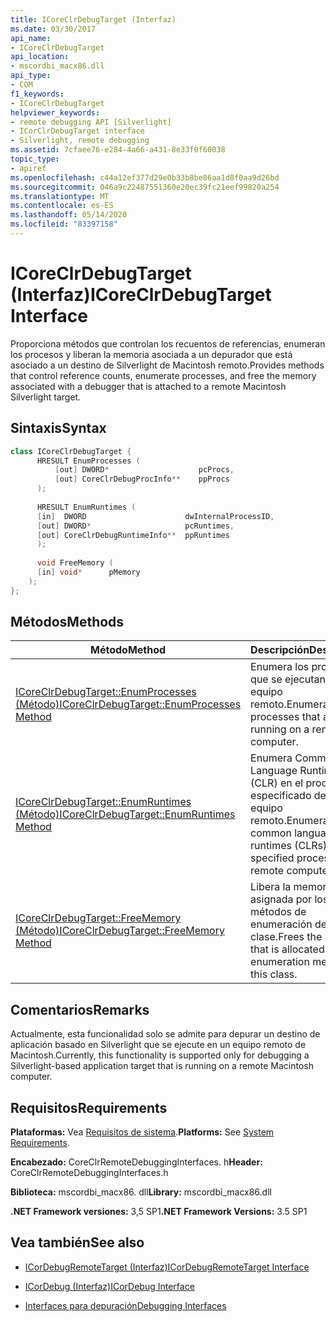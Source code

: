 ```yaml
---
title: ICoreClrDebugTarget (Interfaz)
ms.date: 03/30/2017
api_name:
- ICoreClrDebugTarget
api_location:
- mscordbi_macx86.dll
api_type:
- COM
f1_keywords:
- ICoreClrDebugTarget
helpviewer_keywords:
- remote debugging API [Silverlight]
- ICorClrDebugTarget interface
- Silverlight, remote debugging
ms.assetid: 7cfaee76-e284-4a66-a431-8e33f0f60038
topic_type:
- apiref
ms.openlocfilehash: c44a12ef377d29e0b33b8be86aa1d8f0aa9d26bd
ms.sourcegitcommit: 046a9c22487551360e20ec39fc21eef99820a254
ms.translationtype: MT
ms.contentlocale: es-ES
ms.lasthandoff: 05/14/2020
ms.locfileid: "83397158"
---
```

# <a name="icoreclrdebugtarget-interface"></a><span data-ttu-id="44498-102">ICoreClrDebugTarget (Interfaz)</span><span class="sxs-lookup"><span data-stu-id="44498-102">ICoreClrDebugTarget Interface</span></span>
<span data-ttu-id="44498-103">Proporciona métodos que controlan los recuentos de referencias, enumeran los procesos y liberan la memoria asociada a un depurador que está asociado a un destino de Silverlight de Macintosh remoto.</span><span class="sxs-lookup"><span data-stu-id="44498-103">Provides methods that control reference counts, enumerate processes, and free the memory associated with a debugger that is attached to a remote Macintosh Silverlight target.</span></span>  
  
## <a name="syntax"></a><span data-ttu-id="44498-104">Sintaxis</span><span class="sxs-lookup"><span data-stu-id="44498-104">Syntax</span></span>  
  
```cpp  
class ICoreClrDebugTarget {  
      HRESULT EnumProcesses (  
          [out] DWORD*                    pcProcs,  
          [out] CoreClrDebugProcInfo**    ppProcs  
      );  
  
      HRESULT EnumRuntimes (  
      [in]  DWORD                      dwInternalProcessID,  
      [out] DWORD*                     pcRuntimes,  
      [out] CoreClrDebugRuntimeInfo**  ppRuntimes  
      );  
  
      void FreeMemory (  
      [in] void*      pMemory  
    );  
};  
```  
  
## <a name="methods"></a><span data-ttu-id="44498-105">Métodos</span><span class="sxs-lookup"><span data-stu-id="44498-105">Methods</span></span>  
  
|<span data-ttu-id="44498-106">Método</span><span class="sxs-lookup"><span data-stu-id="44498-106">Method</span></span>|<span data-ttu-id="44498-107">Descripción</span><span class="sxs-lookup"><span data-stu-id="44498-107">Description</span></span>|  
|------------|-----------------|  
|[<span data-ttu-id="44498-108">ICoreClrDebugTarget::EnumProcesses (Método)</span><span class="sxs-lookup"><span data-stu-id="44498-108">ICoreClrDebugTarget::EnumProcesses Method</span></span>](icoreclrdebugtarget-enumprocesses-method.md)|<span data-ttu-id="44498-109">Enumera los procesos que se ejecutan en un equipo remoto.</span><span class="sxs-lookup"><span data-stu-id="44498-109">Enumerates the processes that are running on a remote computer.</span></span>|  
|[<span data-ttu-id="44498-110">ICoreClrDebugTarget::EnumRuntimes (Método)</span><span class="sxs-lookup"><span data-stu-id="44498-110">ICoreClrDebugTarget::EnumRuntimes Method</span></span>](icoreclrdebugtarget-enumruntimes-method.md)|<span data-ttu-id="44498-111">Enumera Common Language Runtime (CLR) en el proceso especificado de un equipo remoto.</span><span class="sxs-lookup"><span data-stu-id="44498-111">Enumerates the common language runtimes (CLRs) in the specified process on a remote computer.</span></span>|  
|[<span data-ttu-id="44498-112">ICoreClrDebugTarget::FreeMemory (Método)</span><span class="sxs-lookup"><span data-stu-id="44498-112">ICoreClrDebugTarget::FreeMemory Method</span></span>](icoreclrdebugtarget-freememory-method.md)|<span data-ttu-id="44498-113">Libera la memoria asignada por los métodos de enumeración de esta clase.</span><span class="sxs-lookup"><span data-stu-id="44498-113">Frees the memory that is allocated by the enumeration methods in this class.</span></span>|  
  
## <a name="remarks"></a><span data-ttu-id="44498-114">Comentarios</span><span class="sxs-lookup"><span data-stu-id="44498-114">Remarks</span></span>  
 <span data-ttu-id="44498-115">Actualmente, esta funcionalidad solo se admite para depurar un destino de aplicación basado en Silverlight que se ejecute en un equipo remoto de Macintosh.</span><span class="sxs-lookup"><span data-stu-id="44498-115">Currently, this functionality is supported only for debugging a Silverlight-based application target that is running on a remote Macintosh computer.</span></span>  
  
## <a name="requirements"></a><span data-ttu-id="44498-116">Requisitos</span><span class="sxs-lookup"><span data-stu-id="44498-116">Requirements</span></span>  
 <span data-ttu-id="44498-117">**Plataformas:** Vea [Requisitos de sistema](../../get-started/system-requirements.md).</span><span class="sxs-lookup"><span data-stu-id="44498-117">**Platforms:** See [System Requirements](../../get-started/system-requirements.md).</span></span>  
  
 <span data-ttu-id="44498-118">**Encabezado:** CoreClrRemoteDebuggingInterfaces. h</span><span class="sxs-lookup"><span data-stu-id="44498-118">**Header:** CoreClrRemoteDebuggingInterfaces.h</span></span>  
  
 <span data-ttu-id="44498-119">**Biblioteca:** mscordbi_macx86. dll</span><span class="sxs-lookup"><span data-stu-id="44498-119">**Library:** mscordbi_macx86.dll</span></span>  
  
 <span data-ttu-id="44498-120">**.NET Framework versiones:** 3,5 SP1</span><span class="sxs-lookup"><span data-stu-id="44498-120">**.NET Framework Versions:** 3.5 SP1</span></span>  
  
## <a name="see-also"></a><span data-ttu-id="44498-121">Vea también</span><span class="sxs-lookup"><span data-stu-id="44498-121">See also</span></span>

- [<span data-ttu-id="44498-122">ICorDebugRemoteTarget (Interfaz)</span><span class="sxs-lookup"><span data-stu-id="44498-122">ICorDebugRemoteTarget Interface</span></span>](icordebugremotetarget-interface.md)
- [<span data-ttu-id="44498-123">ICorDebug (Interfaz)</span><span class="sxs-lookup"><span data-stu-id="44498-123">ICorDebug Interface</span></span>](icordebug-interface.md)

- [<span data-ttu-id="44498-124">Interfaces para depuración</span><span class="sxs-lookup"><span data-stu-id="44498-124">Debugging Interfaces</span></span>](debugging-interfaces.md)
